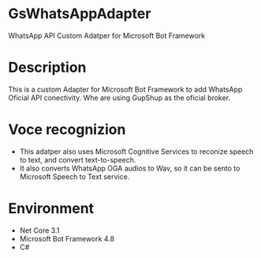 # GsWhatsAppAdapter

WhatsApp API Custom Adatper for Microsoft Bot Framework 

# Description

This is a custom Adapter for Microsoft Bot Framework to add WhatsApp Oficial API conectivity.
Whe are using GupShup as the oficial broker.

# Voce recognizion

- This adatper also uses Microsoft Cognitive Services to reconize speech to text, and convert text-to-speech.
- It also converts WhatsApp OGA audios to Wav, so it can be sento to Microsoft Speech to Text service.

# Environment

- Net Core 3.1
- Microsoft Bot Framework 4.8
- C#
